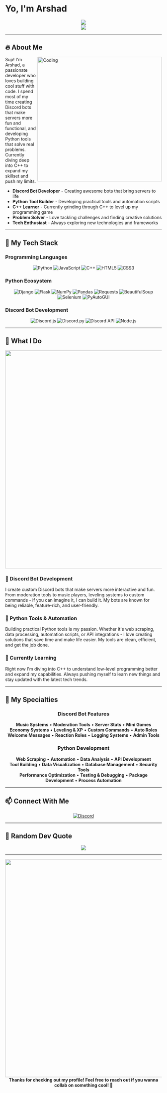 #  Yo, I'm Arshad

<div align="center">
  <img src="https://readme-typing-svg.herokuapp.com/?lines=Python+Developer+🐍;JavaScript+Coder+⚡;Discord+Bot+Creator+🤖;Learning+C%2B%2B+💻;Always+Grinding+🚀&font=Fira%20Code&center=true&width=440&height=45&color=f75c7e&vCenter=true&size=22">
</div>

<div align="center">
  <img src="https://komarev.com/ghpvc/?username=arshad&color=blueviolet&style=flat-square&label=Profile+Views">
</div>

---

## 🔥 About Me

<img align="right" alt="Coding" width="400" src="https://user-images.githubusercontent.com/74038190/229223263-cf2e4b07-2615-4f87-9c38-e37600f8381a.gif">

Sup! I'm Arshad, a passionate developer who loves building cool stuff with code. I spend most of my time creating Discord bots that make servers more fun and functional, and developing Python tools that solve real problems. Currently diving deep into C++ to expand my skillset and push my limits.

-  **Discord Bot Developer** - Creating awesome bots that bring servers to life
-  **Python Tool Builder** - Developing practical tools and automation scripts
-  **C++ Learner** - Currently grinding through C++ to level up my programming game
-  **Problem Solver** - Love tackling challenges and finding creative solutions
-  **Tech Enthusiast** - Always exploring new technologies and frameworks

---

## 💪 My Tech Stack

### Programming Languages
<div align="center">
  
![Python](https://img.shields.io/badge/Python-3776AB?style=for-the-badge&logo=python&logoColor=white)
![JavaScript](https://img.shields.io/badge/JavaScript-F7DF1E?style=for-the-badge&logo=javascript&logoColor=black)
![C++](https://img.shields.io/badge/C++-00599C?style=for-the-badge&logo=cplusplus&logoColor=white)
![HTML5](https://img.shields.io/badge/HTML5-E34F26?style=for-the-badge&logo=html5&logoColor=white)
![CSS3](https://img.shields.io/badge/CSS3-1572B6?style=for-the-badge&logo=css3&logoColor=white)

</div>

### Python Ecosystem
<div align="center">
  
![Django](https://img.shields.io/badge/Django-092E20?style=for-the-badge&logo=django&logoColor=white)
![Flask](https://img.shields.io/badge/Flask-000000?style=for-the-badge&logo=flask&logoColor=white)
![NumPy](https://img.shields.io/badge/NumPy-013243?style=for-the-badge&logo=numpy&logoColor=white)
![Pandas](https://img.shields.io/badge/Pandas-150458?style=for-the-badge&logo=pandas&logoColor=white)
![Requests](https://img.shields.io/badge/Requests-3776AB?style=for-the-badge&logo=python&logoColor=white)
![BeautifulSoup](https://img.shields.io/badge/BeautifulSoup-59666C?style=for-the-badge&logo=python&logoColor=white)
![Selenium](https://img.shields.io/badge/Selenium-43B02A?style=for-the-badge&logo=selenium&logoColor=white)
![PyAutoGUI](https://img.shields.io/badge/PyAutoGUI-FFD43B?style=for-the-badge&logo=python&logoColor=darkgreen)

</div>

### Discord Bot Development
<div align="center">
  
![Discord.js](https://img.shields.io/badge/Discord.js-5865F2?style=for-the-badge&logo=discord&logoColor=white)
![Discord.py](https://img.shields.io/badge/Discord.py-5865F2?style=for-the-badge&logo=discord&logoColor=white)
![Discord API](https://img.shields.io/badge/Discord%20API-5865F2?style=for-the-badge&logo=discord&logoColor=white)
![Node.js](https://img.shields.io/badge/Node.js-339933?style=for-the-badge&logo=node.js&logoColor=white)

</div>

---

## 🎯 What I Do

<div align="center">
  <img src="https://user-images.githubusercontent.com/74038190/212284100-561aa473-3905-4a80-b561-0d28506553ee.gif" width="700">
</div>

### 🤖 Discord Bot Development
I create custom Discord bots that make servers more interactive and fun. From moderation tools to music players, leveling systems to custom commands - if you can imagine it, I can build it. My bots are known for being reliable, feature-rich, and user-friendly.

### 🐍 Python Tools & Automation
Building practical Python tools is my passion. Whether it's web scraping, data processing, automation scripts, or API integrations - I love creating solutions that save time and make life easier. My tools are clean, efficient, and get the job done.

### 🚀 Currently Learning
Right now I'm diving into C++ to understand low-level programming better and expand my capabilities. Always pushing myself to learn new things and stay updated with the latest tech trends.

---

## 🌟 My Specialties

<div align="center">

### Discord Bot Features
 **Music Systems** •  **Moderation Tools** •  **Server Stats** •  **Mini Games**  
 **Economy Systems** •  **Leveling & XP** •  **Custom Commands** •  **Auto Roles**  
 **Welcome Messages** •  **Reaction Roles** •  **Logging Systems** •  **Admin Tools**

### Python Development
 **Web Scraping** •  **Automation** •  **Data Analysis** •  **API Development**  
 **Tool Building** •  **Data Visualization** •  **Database Management** •  **Security Tools**  
 **Performance Optimization** •  **Testing & Debugging** •  **Package Development** •  **Process Automation**

</div>

---

## 📫 Connect With Me

<div align="center">
  
[![Discord](https://img.shields.io/badge/Discord-5865F2?style=for-the-badge&logo=discord&logoColor=white)](https://discord.gg/jzZDfgv55S)


</div>

---

## 💭 Random Dev Quote

<div align="center">
  <img src="https://quotes-github-readme.vercel.app/api?type=horizontal&theme=radical">
</div>

---

<div align="center">
  <img src="https://user-images.githubusercontent.com/74038190/212284115-f47cd8ff-2ffb-4b04-b5bf-4d1c14c0247f.gif" width="700">
</div>

<div align="center">
  <b>Thanks for checking out my profile! Feel free to reach out if you wanna collab on something cool! 🚀</b>
</div>
